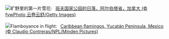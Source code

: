 ![](https://www.bing.com/th?id=OHR.Banff24_ZH-CN1156176817_UHD.jpg&w=1000)旷野里的第一片雪花:&nbsp;&ensp;[班夫国家公园的日落，阿尔伯塔省，加拿大 (© fywPhoto 云卷云舒/Getty Images)](https://www.bing.com/th?id=OHR.Banff24_ZH-CN1156176817_UHD.jpg)
<br><br/>
![](https://www.bing.com/th?id=OHR.YucatanFlamingos_EN-US4470232432_UHD.jpg&w=1000)Flamboyance in flight:&nbsp;&ensp;[Caribbean flamingos, Yucatán Peninsula, Mexico (© Claudio Contreras/NPL/Minden Pictures)](https://www.bing.com/th?id=OHR.YucatanFlamingos_EN-US4470232432_UHD.jpg)
<br><br/>
